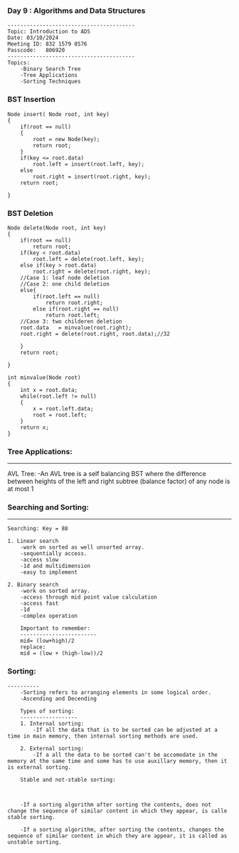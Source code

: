 ### Day 9 : Algorithms and Data Structures
    ----------------------------------------
    Topic: Introduction to ADS
    Date: 03/10/2024
    Meeting ID: 832 1579 8576
    Passcode:	806920
    ----------------------------------------
    Topics:
    	-Binary Search Tree
    	-Tree Applications
    	-Sorting Techniques
     
  ### BST Insertion	
  	Node insert( Node root, int key)
  	{
  		if(root == null)
  		{
  			root = new Node(key);
  			return root;
  		}
  		if(key <= root.data)
  			root.left = insert(root.left, key);
  		else
  			root.right = insert(root.right, key);
  		return root;
  		
  	}
 ### BST Deletion
  	Node delete(Node root, int key)
  	{
  		if(root == null)
  			return root;
  		if(key < root.data)
  			root.left = delete(root.left, key);
  		else if(key > root.data)
  			root.right = delete(root.right, key);
  		//Case 1: leaf node deletion
  		//Case 2: one child deletion
  		else{
  			if(root.left == null)
  				return root.right;
  			else if(root.right == null)
  				return root.left;
  		//Case 3: two childeren deletion
  		root.data	= minvalue(root.right);
  		root.right = delete(root.right, root.data);//32
  			
  		}
  		return root;
  	
  	}
  		
  	int minvalue(Node root)
  	{
  		int x = root.data;
  		while(root.left != null)
  		{
  			x = root.left.data;
  			root = root.left;
  		}
  		return x;
  	}
	
### Tree Applications:
----------------------
AVL Tree:
	-An AVL tree is a self balancing BST where the difference between heights of the left and right subtree (balance factor) of any node is at most 1
	
	
### Searching and Sorting:
-----------------------

    Searching: Key = 88
    
    1. Linear search
    	-work on sorted as well unsorted array.
    	-sequentially access.
    	-access slow
    	-1d and multidimension
    	-easy to implement
    	
    2. Binary search
    	-work on sorted array.
    	-access through mid point value calculation
    	-access fast
    	-1d 
    	-complex operation
    	
    	Important to remember: 
    	------------------------
    	mid= (low+high)/2
    	replace:
    	mid = (low + (high-low))/2
	
### Sorting:
	----------
    	-Sorting refers to arranging elements in some logical order.
    	-Ascending and Decending
    	
    	Types of sorting:
    	------------------
    	1. Internal sorting:
    		-If all the data that is to be sorted can be adjusted at a time in main memory, then internal sorting methods are used.
    		
    	2. External sorting:
    		-If a all the data to be sorted can't be accomodate in the memory at the same time and some has to use auxillary memory, then it is external sorting.
    		
    	Stable and not-stable sorting:
    	
    	
    	
    	-If a sorting algorithm after sorting the contents, does not change the sequence of similar content in which they appear, is calle stable sorting.
    	
    	-If a sorting algorithm, after sorting the contents, changes the sequence of similar content in which they are appear, it is called as unstable sorting.
